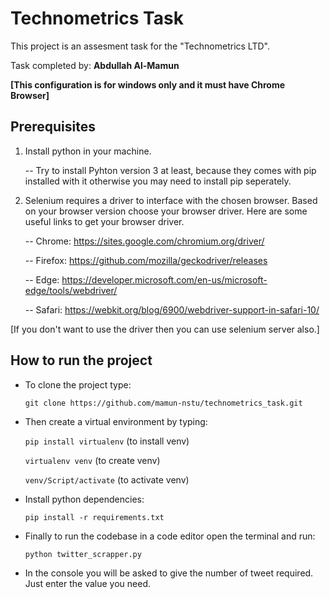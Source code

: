 # Technometrics Task
This project is an assesment task for the "Technometrics LTD".

Task completed by:  **Abdullah Al-Mamun**

**[This configuration is for windows only and it must have Chrome Browser]**

## Prerequisites

1. Install python in your machine.

    -- Try to install Pyhton version 3 at least, because they comes with pip installed with it otherwise you may need to install pip seperately.

2. Selenium requires a driver to interface with the chosen browser. Based on your browser version choose your browser driver. Here are some
   useful links to get your browser driver.
   
   --  Chrome:	https://sites.google.com/chromium.org/driver/
   
   --  Firefox:	https://github.com/mozilla/geckodriver/releases
   
   --  Edge:	https://developer.microsoft.com/en-us/microsoft-edge/tools/webdriver/
   
   --  Safari:	https://webkit.org/blog/6900/webdriver-support-in-safari-10/

[If you don't want to use the driver then you can use selenium server also.]
## How to run the project

* To clone the project type:

    ```git clone https://github.com/mamun-nstu/technometrics_task.git```
    
* Then create a virtual environment by typing:

    ```pip install virtualenv```     (to install venv)
    
    ```virtualenv venv```            (to create venv)
    
    ```venv/Script/activate```      (to activate venv)
    
* Install python dependencies:

    ```pip install -r requirements.txt```
    
* Finally to run the codebase in a code editor open the terminal and run:

    ```python twitter_scrapper.py```
    
* In the console you will be  asked to give the number of tweet required. Just enter the value you need.
